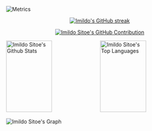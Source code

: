 <!-- @author poisonshade -->
![Metrics](https://metrics.lecoq.io/imildositoe)

<p align="center">
  <a href="https://github.com/imildositoe">
    <img src="https://github-readme-streak-stats.herokuapp.com/?user=alsiam&theme=radical&border=7F3FBF&background=0D1117" alt="Imildo's GitHub streak"/>
  </a>
</p>

<p align="center">
  <a href="https://github.com/imildositoe">
    <img src="https://github-profile-summary-cards.vercel.app/api/cards/profile-details?username=imildositoe&theme=radical" alt="Imildo Sitoe's GitHub Contribution"/>
  </a>
</p>

<a> 
    <a href="https://github.com/imildositoe"><img alt="Imildo Sitoe's Github Stats" src="https://denvercoder1-github-readme-stats.vercel.app/api?username=imildositoe&show_icons=true&count_private=true&theme=react&border_color=7F3FBF&bg_color=0D1117&title_color=F85D7F&icon_color=F8D866" height="192px" width="49.5%"/></a>
  <a href="https://github.com/imildositoe"><img alt="Imildo Sitoe's Top Languages" src="https://denvercoder1-github-readme-stats.vercel.app/api/top-langs/?username=imildositoe&langs_count=8&layout=compact&theme=react&border_color=7F3FBF&bg_color=0D1117&title_color=F85D7F&icon_color=F8D866" height="192px" width="49.5%"/></a>
  <br/>
</a>


![Imildo Sitoe's Graph](https://github-readme-activity-graph.cyclic.app/graph?username=imildositoe&custom_title=Imildo%20Sitoe's%20GitHub%20Activity%20Graph&bg_color=0D1117&color=7F3FBF&line=7F3FBF&point=7F3FBF&area_color=FFFFFF&title_color=FFFFFF&area=true)
